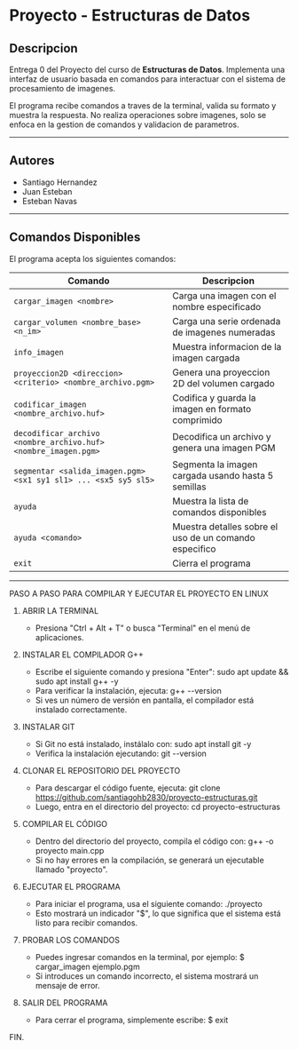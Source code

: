 # Proyecto - Estructuras de Datos

## Descripcion
Entrega 0 del Proyecto del curso de **Estructuras de Datos**. Implementa una interfaz de usuario basada en comandos para interactuar con el sistema de procesamiento de imagenes.

El programa recibe comandos a traves de la terminal, valida su formato y muestra la respuesta. No realiza operaciones sobre imagenes, solo se enfoca en la gestion de comandos y validacion de parametros.

---

## Autores
- Santiago Hernandez
- Juan Esteban
- Esteban Navas

---

## Comandos Disponibles

El programa acepta los siguientes comandos:

| Comando | Descripcion |
|---------|------------|
| `cargar_imagen <nombre>` | Carga una imagen con el nombre especificado |
| `cargar_volumen <nombre_base> <n_im>` | Carga una serie ordenada de imagenes numeradas |
| `info_imagen` | Muestra informacion de la imagen cargada |
| `proyeccion2D <direccion> <criterio> <nombre_archivo.pgm>` | Genera una proyeccion 2D del volumen cargado |
| `codificar_imagen <nombre_archivo.huf>` | Codifica y guarda la imagen en formato comprimido |
| `decodificar_archivo <nombre_archivo.huf> <nombre_imagen.pgm>` | Decodifica un archivo y genera una imagen PGM |
| `segmentar <salida_imagen.pgm> <sx1 sy1 sl1> ... <sx5 sy5 sl5>` | Segmenta la imagen cargada usando hasta 5 semillas |
| `ayuda` | Muestra la lista de comandos disponibles |
| `ayuda <comando>` | Muestra detalles sobre el uso de un comando especifico |
| `exit` | Cierra el programa |

---

PASO A PASO PARA COMPILAR Y EJECUTAR EL PROYECTO EN LINUX

1. ABRIR LA TERMINAL
   - Presiona "Ctrl + Alt + T" o busca "Terminal" en el menú de aplicaciones.

2. INSTALAR EL COMPILADOR G++
   - Escribe el siguiente comando y presiona "Enter":
     sudo apt update && sudo apt install g++ -y
   - Para verificar la instalación, ejecuta:
     g++ --version
   - Si ves un número de versión en pantalla, el compilador está instalado correctamente.

3. INSTALAR GIT
   - Si Git no está instalado, instálalo con:
     sudo apt install git -y
   - Verifica la instalación ejecutando:
     git --version

4. CLONAR EL REPOSITORIO DEL PROYECTO
   - Para descargar el código fuente, ejecuta:
     git clone https://github.com/santiagohb2830/proyecto-estructuras.git
   - Luego, entra en el directorio del proyecto:
     cd proyecto-estructuras

5. COMPILAR EL CÓDIGO
   - Dentro del directorio del proyecto, compila el código con:
     g++ -o proyecto main.cpp
   - Si no hay errores en la compilación, se generará un ejecutable llamado "proyecto".

6. EJECUTAR EL PROGRAMA
   - Para iniciar el programa, usa el siguiente comando:
     ./proyecto
   - Esto mostrará un indicador "$", lo que significa que el sistema está listo para recibir comandos.

7. PROBAR LOS COMANDOS
   - Puedes ingresar comandos en la terminal, por ejemplo:
     $ cargar_imagen ejemplo.pgm
   - Si introduces un comando incorrecto, el sistema mostrará un mensaje de error.

8. SALIR DEL PROGRAMA
   - Para cerrar el programa, simplemente escribe:
     $ exit

FIN.


